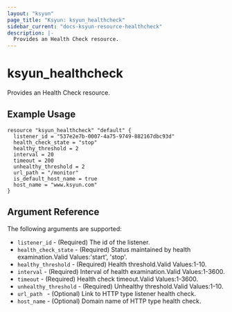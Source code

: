 ```yaml
---
layout: "ksyun"
page_title: "Ksyun: ksyun_healthcheck"
sidebar_current: "docs-ksyun-resource-healthcheck"
description: |-
  Provides an Health Check resource.
---
```


# ksyun_healthcheck

Provides an Health Check resource.

## Example Usage

```hcl
resource "ksyun_healthcheck" "default" {
  listener_id = "537e2e7b-0007-4a75-9749-882167dbc93d"
  health_check_state = "stop"
  healthy_threshold = 2
  interval = 20
  timeout = 200
  unhealthy_threshold = 2
  url_path = "/monitor"
  is_default_host_name = true
  host_name = "www.ksyun.com"
}
```

## Argument Reference

The following arguments are supported:

* `listener_id` - (Required) The id of the listener.
* `health_check_state` - (Required) Status maintained by health examination.Valid Values:'start', 'stop'.
* `healthy_threshold` - (Required) Health threshold.Valid Values:1-10.
* `interval` - (Required) Interval of health examination.Valid Values:1-3600.
* `timeout` - (Required) Health check timeout.Valid Values:1-3600.
* `unhealthy_threshold` - (Required) Unhealthy threshold.Valid Values:1-10.
* `url_path ` - (Optional) Link to HTTP type listener health check.
* `host_name` - (Optional) Domain name of HTTP type health check.
